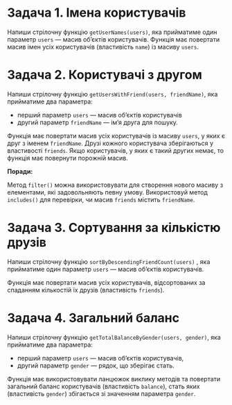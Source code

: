 # Задача 1. Імена користувачів

Напиши стрілочну функцію `getUserNames(users)`, яка прийматиме один параметр `users` — масив об’єктів користувачів. Функція має повертати масив імен усіх користувачів (властивість `name`) із масиву `users`.

# Задача 2. Користувачі з другом

Напиши стрілочну функцію `getUsersWithFriend(users, friendName)`, яка прийматиме два параметра:

* перший параметр `users` — масив об’єктів користувачів
* другий параметр `friendName` — ім’я друга для пошуку.

Функція має повертати масив усіх користувачів із масиву `users`, у яких є друг з іменем `friendName`. Друзі кожного користувача зберігаються у властивості `friends`. Якщо користувачів, у яких є такий других немає, то функція має повернути порожній масив.

**Поради:**

Метод `filter()` можна використовувати для створення нового масиву з елементами, які задовольняють певну умову.
Використовуй метод `includes()` для перевірки, чи масив `friends` містить `friendName`.

# Задача 3. Сортування за кількістю друзів

Напиши стрілочну функцію `sortByDescendingFriendCount(users)` , яка прийматиме один параметр `users` — масив об’єктів користувачів.

Функція має повертати масив усіх користувачів, відсортованих за спаданням кількостій їх друзів (властивість `friends`).

# Задача 4. Загальний баланс

Напиши стрілочну функцію `getTotalBalanceByGender(users, gender)`, яка прийматиме два параметра:

* перший параметр `users` — масив об’єктів користувачів,
* другий параметр `gender` — рядок, що зберігає стать.

Функція має використовувати ланцюжок виклику методів та повертати загальний баланс користувачів (властивість `balance`), стать яких (властивість `gender`) збігається зі значенням параметра `gender`.

